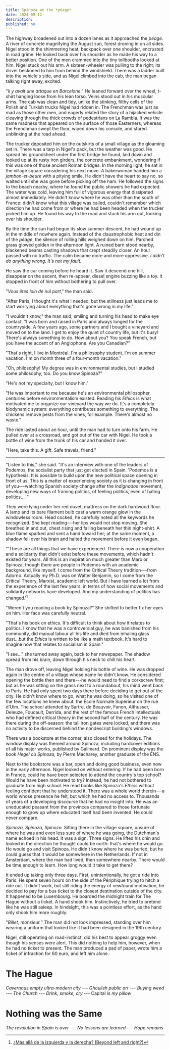 ```yaml
---
title: Spinoza at the *péage*
date: 2024-09-12
description:
published: no
---
```


The highway broadened out into a dozen lanes as it approached the *péage*. A river of concrete magnifying the August sun, forest droning in on all sides. Nigel stood in the shimmering heat, backpack over one shoulder, encrusted in road grime. He looked back over his shoulder as he made his way to a better position. One of the men crammed into the tiny tollbooths looked at him. Nigel stuck out his arm. A sixteen-wheeler was pulling to the right; its driver beckoned to him from behind the windshield. There was a ladder built into the vehicle's side, and as Nigel climbed into the cab, the man began talking right away, excited.

"*Il y avait une attaque en Barcelone*." He leaned forward over the wheel, t-shirt hanging loose from his lean torso. Veins stood out in his muscular arms. The cab was clean and tidy, unlike the stinking, filthy cells of the Polish and Turkish trucks Nigel had ridden in. The Frenchman was just as mad as those other men, and eagerly related the story of a hijacked vehicle cleaving through the thick crowds of pedestrians on La Rambla. It was the same madness that appeared on the surface of those Easterners, whereas the Frenchman swept the floor, wiped down his console, and stared unblinking at the road ahead.

The trucker deposited him on the outskirts of a small village as the gloaming set in. There was a tarp in Nigel's pack, but the weather was good. He spread his groundsheet under the first bridge he found, laid down and looked up at its rusty iron girders, the concrete embankment, wondering if this was one of those ancient Roman bridges. In the morning light, he sat in the village square considering his next move. A bakerwoman handed him a *jambon-et-beure* with a pitying smile. He didn't have the heart to say no, so waited until she was gone before picking off the ham. He followed the signs to the beach nearby, where he found the public showers he had expected. The water was cold, leaving him full of vigorous energy that dissipated almost immediately. He didn't know where he was other than the south of France: didn't know what this village was called, couldn't remember which direction he had come from or where he had been headed when the trucker picked him up. He found his way to the road and stuck his arm out, looking over his shoulder.

By the time the sun had begun its slow summer descent, he had wound up in the middle of nowhere again. Instead of the claustrophobic heat and din of the *péage*, the silence of rolling hills weighed down on him. Parched grass glowed golden in the afternoon light. A ruined barn stood nearby, blackened beams casting shadows that crept steadily closer. An hour passed with no traffic. The calm became more and more oppressive. *I didn't do anything wrong. It's not my fault.*

He saw the car coming before he heard it. Saw it descend one hill, disappear on the ascent, then re-appear, diesel engine buzzing like a toy. It stopped in front of him without bothering to pull over.

"*Vous êtes loin de nul part*," the man said.

"After Paris, I thought it's what I needed, but the stillness just leads me to start worrying about everything that's gone wrong in my life."

"I wouldn't know," the man said, smiling and turning his head to make eye contact. "I was born and raised in Paris and always longed for the countryside. A few years ago, some partners and I bought a vineyard and moved on to the land. I get to enjoy the quiet of country life, but it's busy! There's always something to do. How about you? You speak French, but you have the accent of an Anglophone. Are you Canadian?"

"That's right, I live in Montréal. I'm a philosophy student. I'm on summer vacation. I'm on month three of a four-month vacation."

"Oh, philosophy! My degree was in environmental studies, but I studied some philosophy, too. Do you know Spinoza?"

"He's not my specialty, but I know him."

"He was important to me because he's an environmental philosopher, centuries before environmentalism existed. Reading his *Ethics* is what motivated me to organize our vineyard the way we do. It's a completely biodynamic system: everything contributes something to everything. The chickens remove pests from the vines, for example. There's almost no waste."

The ride lasted about an hour, until the man had to turn onto his farm. He pulled over at a crossroad, and got out of the car with Nigel. He took a bottle of wine from the trunk of his car and handed it over.

"Here, take this. A gift. Safe travels, friend."

***

"Listen to this," she said. "It's an interview with one of the leaders of Podemos, the socialist party that just got elected in Spain. 'Podemos is a hypothesis. It is possible to build upon the new political space opening in front of us. This is a matter of experiencing society as it is changing in front of you---watching Spanish society change after the *Indignados* movement, developing new ways of framing politics, of feeling politics, even of hating politics....'"

They were lying under her red duvet, mattress on the dark hardwood floor. A lamp and its bare filament bulb cast a warm orange glow in the windowless room. Head cocked, he carefully noted all the keywords he recognized. She kept reading---her lips would not stop moving. She breathed in and out, chest rising and falling beneath her thin night-shirt. A blue flame sparked and sent a hand toward her; at the same moment, a shadow fell over his brain and halted the movement before it even began.

"'These are all things that we have experienced. There is now a cooperation and a solidarity that didn't exist before these movements, which hadn't existed for years. All this is an inspiration much greater than Marx or Spinoza, though there are people in Podemos with an academic background, like myself. I come from the Critical Theory tradition---from Adorno. Actually my Ph.D. was on Walter Benjamin, so I come from the Critical Theory, Marxist, academic left world. But I have learned a lot from the experience of the last few years, in terms of how social movements and solidarity networks have developed. And my understanding of politics has changed.'[^1]

[^1]: [¿Más allá de la izquierda y la derecha? (Beyond left and right?)](https://platypus1917.org/2014/12/01/mas-alla-de-la-izquierda-y-la-derecha/)

"Weren't you reading a book by Spinoza?" She shifted to better fix her eyes on him. Her face was carefully neutral.

"That's his book on ethics. It's difficult to think about how it relates to politics. I know that he was a controversial guy, he was banished from his community, did manual labour all his life and died from inhaling glass dust...but the *Ethics* is written to be like a math textbook. It's hard to imagine how that relates to socialism in Spain."

"I see..." she turned away again, back to her newspaper. The shadow spread from his brain, down through his neck to chill his heart.

The man drove off, leaving Nigel holding his bottle of wine. He was dropped again in the centre of a village whose name he didn't know. He considered opening the bottle then and there---he would need to find a corkscrew first; but as he was sitting on the grass next to a roundabout, his mind went back to Paris. He had only spent two days there before deciding to get out of the city. He didn't know where to go, what he was doing, so he visited one of the few locations he knew about: the École Normale Supérieur on the rue d'Ulm. The school attended by Sartre, de Beauvoir, Fanon, Althusser, Deleuze, Foucault, Derrida, and the rest of the famous French intellectuals who had defined critical theory in the second half of the century. He was there during the off-season: the tall iron gates were locked, and there was no activity to be discerned behind the nondescript building's windows.

There was a bookstore at the corner, also closed for the holidays. The window display was themed around Spinoza, including hardcover editions of all his major works, published by Galimard. On prominent display was the book *Hegel où Spinoza*, by Pierre Macharey, another graduate of the ÉNS.

Next to the bookstore was a bar, open and doing good business, even now in the early afternoon. Nigel looked on without entering. If he had been born in France, could he have been selected to attend the country's top school? Would he have been motivated to try? Instead, he had not bothered to graduate from high school. He read books like Spinoza's *Ethics* without feeling confident that he understood it. There was a whole world therein---a world whose presence he felt, but which he had no access to. Thousands of years of a developing discourse that he had no insight into. He was an uneducated peasant from the provinces compared to those fortunate enough to grow up where educated itself had been invented. He could never compare.

*Spinoza, Spinoza, Spinoza.* Sitting there in the village square, unsure of where he was and even less sure of where he was going, the Dutchman's name echoed in his head. It was a sign. Three signs. He lifted his chin and looked in the direction he thought could be north: that's where he would go. He would go and visit Spinoza. He didn't know where he was buried, but he could guess that it would be somewhere in the Netherlands. If not in Amsterdam, where the man had lived, then somewhere nearby. There would be time enough to learn. How long would it take to get there?

It ended up taking only three days. First, unintentionally, he got a ride into Paris. He spent seven hours on the side of the Périphique trying to hitch a ride out. It didn't work, but still riding the energy of newfound motivation, he decided to pay for a bus ticket to the closest destination outside of the city. It happened to be Luxembourg. He boarded the midnight train for The Hague without a ticket. A hand shook him. Instinctively, he tried to pretend like he was still asleep. In hindsight, this was a pointless effort, as the hand only shook him more roughly.

"*Billet, monsieur.*" The man did not look impressed, standing over him wearing a uniform that looked like it had been designed in the 19th century.

Nigel, still operating on road-instinct, did his best to appear groggy even though his senses were alert. This did nothing to help him, however, when he had no ticket to present. The man produced a pad of paper, wrote him a ticket of infraction for 60 euro, and left him alone.

# The Hague

*Cavernous empty ultra-modern city* --- *Ghoulish public art* --- *Buying weed* --- *The Church* --- *Drink, smoke, cry* --- Capital *is my pillow*

# Nothing was the Same

*The revolution in Spain is over* --- *No lessons are learned* --- *Hope remains*
